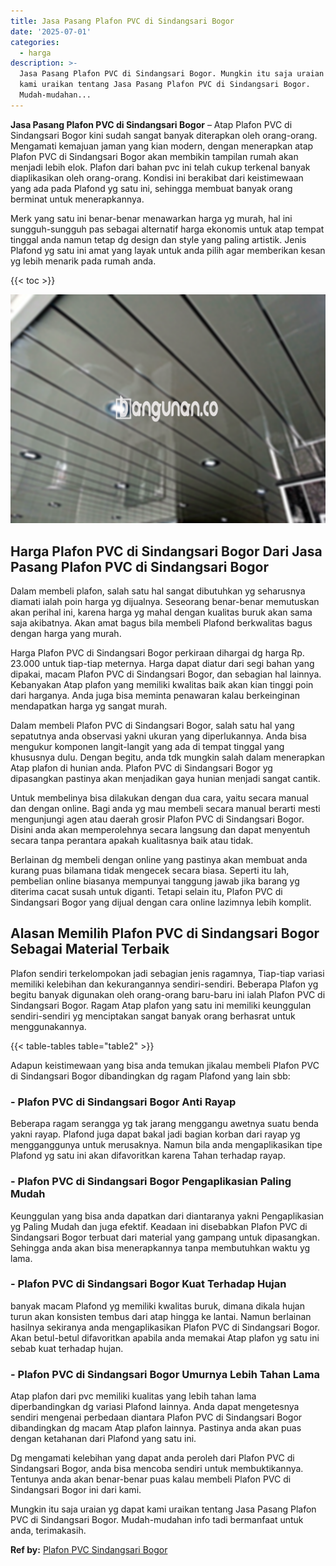 ```yaml
---
title: Jasa Pasang Plafon PVC di Sindangsari Bogor
date: '2025-07-01'
categories:
  - harga
description: >-
  Jasa Pasang Plafon PVC di Sindangsari Bogor. Mungkin itu saja uraian yg dapat
  kami uraikan tentang Jasa Pasang Plafon PVC di Sindangsari Bogor.
  Mudah-mudahan...
---
```


**Jasa Pasang Plafon PVC di Sindangsari Bogor** – Atap Plafon PVC di Sindangsari Bogor kini sudah sangat banyak diterapkan oleh orang-orang. Mengamati kemajuan jaman yang kian modern, dengan menerapkan atap Plafon PVC di Sindangsari Bogor akan membikin tampilan rumah akan menjadi lebih elok. Plafon dari bahan pvc ini telah cukup terkenal banyak diaplikasikan oleh orang-orang. Kondisi ini berakibat dari keistimewaan yang ada pada Plafond yg satu ini, sehingga membuat banyak orang berminat untuk menerapkannya.

Merk yang satu ini benar-benar menawarkan harga yg murah, hal ini sungguh-sungguh pas sebagai alternatif harga ekonomis untuk atap tempat tinggal anda namun tetap dg design dan style yang paling artistik. Jenis Plafond yg satu ini amat yang layak untuk anda pilih agar memberikan kesan yg lebih menarik pada rumah anda.

{{< toc >}}

![Jasa Pasang Plafon PVC di Sindangsari Bogor](/images/flafond-pvc-murah07.png)

## Harga Plafon PVC di Sindangsari Bogor Dari Jasa Pasang Plafon PVC di Sindangsari Bogor

Dalam membeli plafon, salah satu hal sangat dibutuhkan yg seharusnya diamati ialah poin harga yg dijualnya. Seseorang benar-benar memutuskan akan perihal ini, karena harga yg mahal dengan kualitas buruk akan sama saja akibatnya. Akan amat bagus bila membeli Plafond berkwalitas bagus dengan harga yang murah.

Harga Plafon PVC di Sindangsari Bogor perkiraan dihargai dg harga Rp. 23.000 untuk tiap-tiap meternya. Harga dapat diatur dari segi bahan yang dipakai, macam Plafon PVC di Sindangsari Bogor, dan sebagian hal lainnya. Kebanyakan Atap plafon yang memiliki kwalitas baik akan kian tinggi poin dari harganya. Anda juga bisa meminta penawaran kalau berkeinginan mendapatkan harga yg sangat murah.

Dalam membeli Plafon PVC di Sindangsari Bogor, salah satu hal yang sepatutnya anda observasi yakni ukuran yang diperlukannya. Anda bisa mengukur komponen langit-langit yang ada di tempat tinggal yang khususnya dulu. Dengan begitu, anda tdk mungkin salah dalam menerapkan Atap plafon di hunian anda. Plafon PVC di Sindangsari Bogor yg dipasangkan pastinya akan menjadikan gaya hunian menjadi sangat cantik.

Untuk membelinya bisa dilakukan dengan dua cara, yaitu secara manual dan dengan online. Bagi anda yg mau membeli secara manual berarti mesti mengunjungi agen atau daerah grosir Plafon PVC di Sindangsari Bogor. Disini anda akan memperolehnya secara langsung dan dapat menyentuh secara tanpa perantara apakah kualitasnya baik atau tidak.

Berlainan dg membeli dengan online yang pastinya akan membuat anda kurang puas bilamana tidak mengecek secara biasa. Seperti itu lah, pembelian online biasanya mempunyai tanggung jawab jika barang yg diterima cacat susah untuk diganti. Tetapi selain itu, Plafon PVC di Sindangsari Bogor yang dijual dengan cara online lazimnya lebih komplit.

## Alasan Memilih Plafon PVC di Sindangsari Bogor Sebagai Material Terbaik

Plafon sendiri terkelompokan jadi sebagian jenis ragamnya, Tiap-tiap variasi memiliki kelebihan dan kekurangannya sendiri-sendiri. Beberapa Plafon yg begitu banyak digunakan oleh orang-orang baru-baru ini ialah Plafon PVC di Sindangsari Bogor. Ragam Atap plafon yang satu ini memiliki keunggulan sendiri-sendiri yg menciptakan sangat banyak orang berhasrat untuk menggunakannya.

{{< table-tables table="table2" >}}

Adapun keistimewaan yang bisa anda temukan jikalau membeli Plafon PVC di Sindangsari Bogor dibandingkan dg ragam Plafond yang lain sbb:

### \- Plafon PVC di Sindangsari Bogor Anti Rayap

Beberapa ragam serangga yg tak jarang menggangu awetnya suatu benda yakni rayap. Plafond juga dapat bakal jadi bagian korban dari rayap yg mengganggunya untuk merusaknya. Namun bila anda mengaplikasikan tipe Plafond yg satu ini akan difavoritkan karena Tahan terhadap rayap.

### \- Plafon PVC di Sindangsari Bogor Pengaplikasian Paling Mudah

Keunggulan yang bisa anda dapatkan dari diantaranya yakni Pengaplikasian yg Paling Mudah dan juga efektif. Keadaan ini disebabkan Plafon PVC di Sindangsari Bogor terbuat dari material yang gampang untuk dipasangkan. Sehingga anda akan bisa menerapkannya tanpa membutuhkan waktu yg lama.

### \- Plafon PVC di Sindangsari Bogor Kuat Terhadap Hujan

banyak macam Plafond yg memiliki kwalitas buruk, dimana dikala hujan turun akan konsisten tembus dari atap hingga ke lantai. Namun berlainan hasilnya sekiranya anda mengaplikasikan Plafon PVC di Sindangsari Bogor. Akan betul-betul difavoritkan apabila anda memakai Atap plafon yg satu ini sebab kuat terhadap hujan.

### \- Plafon PVC di Sindangsari Bogor Umurnya Lebih Tahan Lama

Atap plafon dari pvc memiliki kualitas yang lebih tahan lama diperbandingkan dg variasi Plafond lainnya. Anda dapat mengetesnya sendiri mengenai perbedaan diantara Plafon PVC di Sindangsari Bogor dibandingkan dg macam Atap plafon lainnya. Pastinya anda akan puas dengan ketahanan dari Plafond yang satu ini.

Dg mengamati kelebihan yang dapat anda peroleh dari Plafon PVC di Sindangsari Bogor, anda bisa mencoba sendiri untuk membuktikannya. Tentunya anda akan benar-benar puas kalau membeli Plafon PVC di Sindangsari Bogor ini dari kami.

Mungkin itu saja uraian yg dapat kami uraikan tentang Jasa Pasang Plafon PVC di Sindangsari Bogor. Mudah-mudahan info tadi bermanfaat untuk anda, terimakasih.

**Ref by:** [Plafon PVC Sindangsari Bogor](https://id.wikipedia.org/wiki/Plafon)

